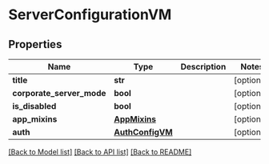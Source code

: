 # ServerConfigurationVM


## Properties
Name | Type | Description | Notes
------------ | ------------- | ------------- | -------------
**title** | **str** |  | [optional] 
**corporate_server_mode** | **bool** |  | [optional] 
**is_disabled** | **bool** |  | [optional] 
**app_mixins** | [**AppMixins**](AppMixins.md) |  | [optional] 
**auth** | [**AuthConfigVM**](AuthConfigVM.md) |  | [optional] 

[[Back to Model list]](../README.md#documentation-for-models) [[Back to API list]](../README.md#documentation-for-api-endpoints) [[Back to README]](../README.md)


